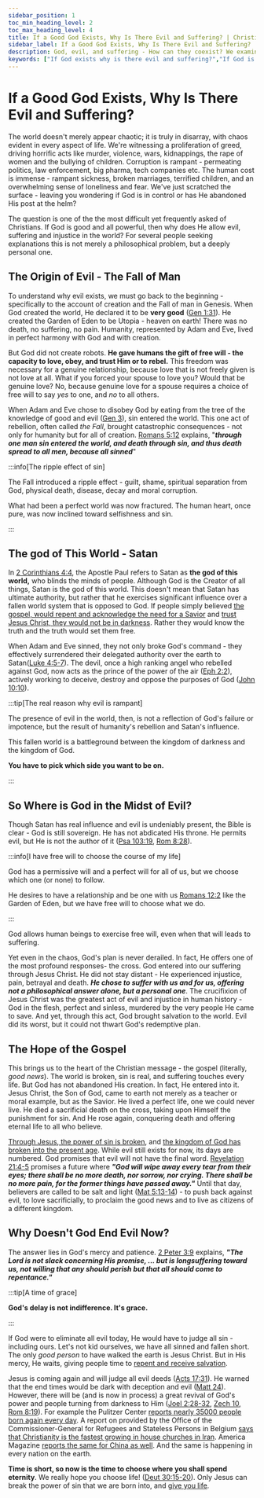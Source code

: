 ```yaml
---
sidebar_position: 1
toc_min_heading_level: 2
toc_max_heading_level: 4
title: If a Good God Exists, Why Is There Evil and Suffering? | Christian Apologetics
sidebar_label: If a Good God Exists, Why Is There Evil and Suffering?
description: God, evil, and suffering - How can they coexist? We examine the answer, exploring free will, the fall, and suffering's role in God's ultimate redemptive plan.
keywords: ["If God exists why is there evil and suffering?","If God is good and all powerful, why does He allow evil, suffering, and injustice in the world?","The problem of evil","Christian views on suffering","Free will and suffering","Biblical explanation of evil","God's plan for suffering","Why does God allow suffering?"]
---
```


# If a Good God Exists, Why Is There Evil and Suffering?

The world doesn't merely appear chaotic; it is truly in disarray, with chaos evident in every aspect of life. We're
witnessing a proliferation of greed, driving horrific acts like murder, violence, wars, kidnappings, the rape of women
and the bullying of children. Corruption is rampant - permeating politics, law enforcement, big pharma, tech companies etc.
The human cost is immense - rampant sickness, broken marriages, terrified children, and an overwhelming sense of
loneliness and fear. We've just scratched the surface - leaving you wondering if God is in control or has He abandoned His
post at the helm? 

The question is one of the the most difficult yet frequently asked of Christians. If God is good and all powerful, then why
does He allow evil, suffering and injustice in the world? For several people seeking explanations this is not merely a
philosophical problem, but a deeply personal one.

## The Origin of Evil - The Fall of Man

To understand why evil exists, we must go back to the beginning - specifically to the account of creation and the Fall of man
in Genesis. When God created the world, He declared it to be **very good**
([Gen 1:31](https://www.biblegateway.com/passage/?search=Genesis%201%3A31&version=NKJV)). He created the Garden of Eden to be
Utopia - heaven on earth! There was no death, no suffering, no pain. Humanity, represented by Adam and Eve, lived in perfect
harmony with God and with creation.

But God did not create robots. **He gave humans the gift of free will - the capacity to love, obey, and trust Him or to rebel.**
This freedom was necessary for a genuine relationship, because love that is not freely given is not love at all. What if you
forced your spouse to love you? Would that be genuine love? No, because genuine love for a spouse requires a choice of free
will to say *yes* to one, and *no* to all others.

When Adam and Eve chose to disobey God by eating from the tree of the knowledge of good and evil
([Gen 3](https://www.biblegateway.com/passage/?search=Genesis%203&version=NKJV)), sin entered the world. This one act of
rebellion, often called *the Fall*, brought catastrophic consequences - not only for humanity but for all of creation.
[Romans 5:12](https://www.biblegateway.com/passage/?search=romans%205%3A12&version=NKJV) explains, "***through one man sin
entered the world, and death through sin, and thus death spread to all men, because all sinned***"

:::info[The ripple effect of sin]

The Fall introduced a ripple effect - guilt, shame, spiritual separation from God, physical death, disease, decay
and moral corruption.

What had been a perfect world was now fractured. The human heart, once pure, was now inclined toward selfishness and sin.

:::

## The god of This World - Satan

In [2 Corinthians 4:4](https://www.biblegateway.com/passage/?search=2%20Corinthians%204%3A4&version=NKJV), the
Apostle Paul refers to Satan as **the god of this world,** who blinds the minds of people. Although God is the Creator
of all things, Satan is the god of this world. This doesn't mean that Satan has ultimate authority, but rather that
he exercises significant influence over a fallen world system that is opposed to God. If people simply believed [the
gospel, would repent and acknowledge the need for a Savior](../../jesus/because-he-lives/salvation-and-redemption.md)
and [trust Jesus Christ, they would not be in darkness](../../jesus/because-he-lives/i-can-face-tomorrow.md). Rather
they would know the truth and the truth would set them free.

When Adam and Eve sinned, they not only broke God's command - they effectively surrendered their delegated authority
over the earth to Satan([Luke 4:5-7](https://www.biblegateway.com/passage/?search=Luke%204%3A5-7&version=NKJV)).
The devil, once a high ranking angel who rebelled against God, now acts as the prince of the power of the air
([Eph 2:2](https://www.biblegateway.com/passage/?search=eph%202%3A2&version=NKJV)), actively working
to deceive, destroy and oppose the purposes of God
([John 10:10](https://www.biblegateway.com/passage/?search=john%2010%3A10&version=NKJV)).

:::tip[The real reason why evil is rampant]

The presence of evil in the world, then, is not a reflection of God's failure or impotence, but the result of humanity's
rebellion and Satan's influence. 

This fallen world is a battleground between the kingdom of darkness and the kingdom of God. 

**You have to pick which side you want to be on.**

:::

## So Where is God in the Midst of Evil?

Though Satan has real influence and evil is undeniably present, the Bible is clear - God is still sovereign. He
has not abdicated His throne. He permits evil, but He is not the author of it
([Psa 103:19](https://www.biblegateway.com/passage/?search=Psalm%20103%3A19&version=NKJV),
[Rom 8:28](https://www.biblegateway.com/passage/?search=Romans%208%3A28&version=NKJV)). 

:::info[I have free will to choose the course of my life]

God has a permissive will and a perfect will for all of us, but we choose which one (or none) to follow.

He desires to have a relationship and be one with us
[Romans 12:2](https://www.biblegateway.com/passage/?search=Romans%2012%3A2&version=NKJV) like the Garden of Eden,
but we have free will to choose what we do.

:::

God allows human beings to exercise free will, even when that will leads to suffering.

Yet even in the chaos, God's plan is never derailed. In fact, He offers one of the most profound responses- the cross.
God entered into our suffering through Jesus Christ. He did not stay distant - He experienced injustice, pain, betrayal
and death. ***He chose to suffer with us and for us, offering not a philosophical answer alone, but a personal one***.
The crucifixion of Jesus Christ was the greatest act of evil and injustice in human history - God in the flesh, perfect
and sinless, murdered by the very people He came to save. And yet, through this act, God brought salvation to the world.
Evil did its worst, but it could not thwart God's redemptive plan.

## The Hope of the Gospel

This brings us to the heart of the Christian message - the gospel (literally, *good news*). The world is broken,
sin is real, and suffering touches every life. But God has not abandoned His creation. In fact, He entered into it.
Jesus Christ, the Son of God, came to earth not merely as a teacher or moral example, but as the Savior.
He lived a perfect life, one we could never live. He died a sacrificial death on the cross, taking upon Himself the
punishment for sin. And He rose again, conquering death and offering eternal life to all who believe.

[Through Jesus, the power of sin is broken](../../jesus/because-he-lives/salvation-and-redemption.md), and
[the kingdom of God has broken into the present age](../../jesus/crediblilty/teachings-of-jesus.md#the-kingdom-of-god).
While evil still exists for now, its days are numbered. God promises that evil will not have the final word.
[Revelation 21:4-5](https://www.biblegateway.com/passage/?search=Rev%2021%3A4-5&version=NKJV) promises a future where
***"God will wipe away every tear from their eyes; there shall be no more death, nor sorrow, nor crying. There shall be no more pain, for the former things have passed away."*** Until that day, believers are called to be salt and light
([Mat 5:13-14](https://www.biblegateway.com/passage/?search=Mat%205%3A13-14&version=NKJV)) - to push back against
evil, to love sacrificially, to proclaim the good news and to live as citizens of a different kingdom.


## Why Doesn't God End Evil Now?

The answer lies in God's mercy and patience.
[2 Peter 3:9](https://www.biblegateway.com/passage/?search=2%20Peter%203%3A9&version=NKJV) explains,
***"The Lord is not slack concerning His promise, ... but is longsuffering toward us, not willing that any should
perish but that all should come to repentance."***

:::tip[A time of grace]

**God's delay is not indifference. It's grace.**

:::

If God were to eliminate all evil today, He would have to judge all sin - including ours. Let's not kid
ourselves, we have all sinned and fallen short. The only *good person* to have walked the earth is Jesus
Christ. But in His mercy, He waits, giving people time to [repent and receive salvation](../../jesus/because-he-lives/new-identity-in-christ.mdx).


Jesus is coming again and will judge all evil deeds ([Acts 17:31](https://www.biblegateway.com/passage/?search=Acts%2017%3A31&version=NKJV)).
He warned that the end times would be dark with deception and evil ([Matt 24](https://www.biblegateway.com/passage/?search=Matthew%2024&version=nKJV)). However, there will be 
(and is now in process) a great revival of God's power and people turning from darkness to Him
([Joel 2:28-32](https://www.biblegateway.com/passage/?search=Joel%202%3A28-32&version=NKJV),
[Zech 10](https://www.biblegateway.com/passage/?search=zech%2010&version=NKJV),
[Rom 8:19](https://www.biblegateway.com/passage/?search=rom%208%3A19&version=NKJV)).
For example the Pulitzer Center [reports nearly 35000 people born again every day](https://pulitzercenter.org/stories/pentecostalism-massive-global-growth-under-radar). A report on provided by the Office of the Commissioner-General for Refugees and Stateless Persons in Belgium [says that Christianity
is the fastest growing in house churches in Iran](https://landinfo.no/wp-content/uploads/2018/04/Iran-Christian-converts-and-house-churches-1-prevalence-and-conditions-for-religious-practice.pdf). America Magazine [reports the same for China as well](https://www.americamagazine.org/faith/2018/05/01/chinese-government-targeting-young-christians-229592).
And the same is happening in every nation on the earth.

**Time is short, so now is the time to choose where you shall spend eternity**. We really hope you
choose life! ([Deut 30:15-20](https://www.biblegateway.com/passage/?search=Deuteronomy%2030%3A15-20&version=NKJV)).
Only Jesus can break the power of sin that we are born into, and [give you life](../../jesus/because-he-lives/i-can-face-tomorrow.md).

